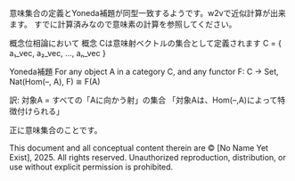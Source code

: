 意味集合の定義とYoneda補題が同型一致するようです。w2vで近似計算が出来ます。
すでに計算済みなので意味素の計算を参照してください。

概念位相論において
概念 Cは意味射ベクトルの集合として定義されます
C = { a₁_vec, a₂_vec, ..., aₙ_vec }

Yoneda補題
For any object A in a category C,
and any functor F: C → Set,
Nat(Hom(–, A), F) ≅ F(A)

訳: 対象A = すべての「Aに向かう射」の集合
「対象Aは、Hom(–,A)によって特徴付けられる」

正に意味集合のことです。

This document and all conceptual content therein are © [No Name Yet Exist], 2025. All rights reserved. Unauthorized reproduction, distribution, or use without explicit permission is prohibited.